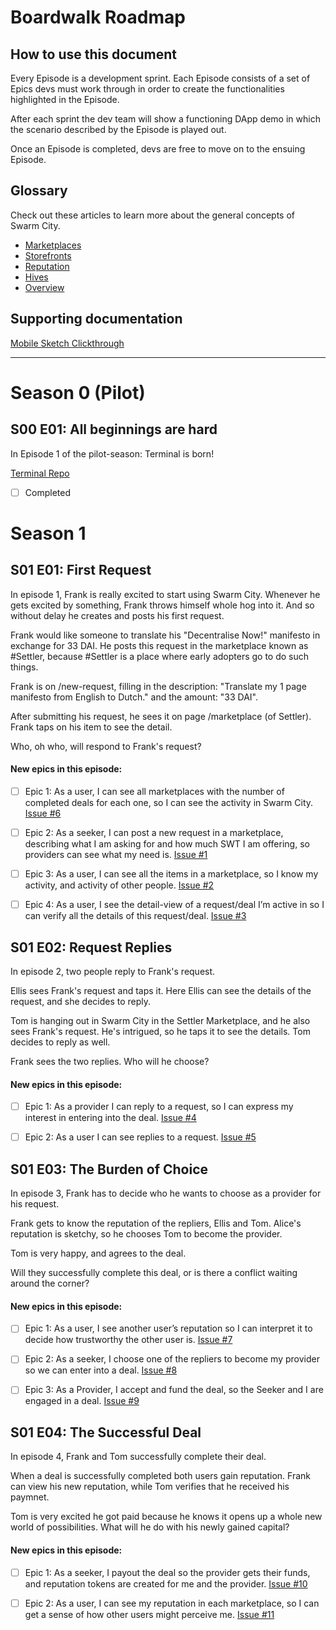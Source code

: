 # Boardwalk Roadmap

## How to use this document
Every Episode is a development sprint. Each Episode consists of a set of Epics devs must work through in order to create the functionalities highlighted in the Episode.

After each sprint the dev team will show a functioning DApp demo in which the scenario described by the Episode is played out.

Once an Episode is completed, devs are free to move on to the ensuing Episode.

## Glossary
Check out these articles to learn more about the general concepts of Swarm City.

- [Marketplaces](https://press.swarm.city/hashtags-revisited-694a7c9ff7a4)
- [Storefronts](https://press.swarm.city/storefront-15f4c2a28d6f)
- [Reputation](https://press.swarm.city/blockchain-reputation-promoting-good-actors-in-a-free-society-8f6117069cde)
- [Hives](https://press.swarm.city/hives-f4845639eccf)
- [Overview](https://thisis.swarm.city/)

## Supporting documentation

[Mobile Sketch Clickthrough](https://www.sketch.com/s/3f60e3a1-b49d-4486-9ac5-6474386697ac)
___

# Season 0 (Pilot)

## S00 E01: All beginnings are hard

In Episode 1 of the pilot-season: Terminal is born! 

[Terminal Repo](https://github.com/swarmcity/terminal-)
- [ ] Completed

# Season 1

## S01 E01: First Request

In episode 1, Frank is really excited to start using Swarm City. Whenever he gets excited by something, Frank throws himself whole hog into it. And so without delay he creates and posts his first request.

Frank would like someone to translate his "Decentralise Now!" manifesto in exchange for 33 DAI. He posts this request in the marketplace known as #Settler, because #Settler is a place where early adopters go to do such things.

Frank is on /new-request, filling in the description: "Translate my 1 page manifesto from English to Dutch." and the amount: "33 DAI". 

After submitting his request, he sees it on page /marketplace (of Settler). Frank taps on his item to see the detail. 

Who, oh who, will respond to Frank's request?

#### New epics in this episode:
- [ ] Epic 1: As a user, I can see all marketplaces with the number of completed deals for each one, so I can see the activity in Swarm City. [Issue #6](https://github.com/swarmcity/boardwalk-ts/issues/6)

- [ ] Epic 2: As a seeker, I can post a new request in a marketplace, describing what I am asking for and how much SWT I am offering, so providers can see what my need is. [Issue #1](https://github.com/swarmcity/boardwalk-ts/issues/1)


- [ ] Epic 3: As a user, I can see all the items in a marketplace, so I know my activity, and activity of other people. [Issue #2](https://github.com/swarmcity/boardwalk-ts/issues/2)


- [ ] Epic 4: As a user, I see the detail-view of a request/deal I’m active in so I can verify all the details of this request/deal. [Issue #3](https://github.com/swarmcity/boardwalk-ts/issues/3)


## S01 E02: Request Replies

In episode 2, two people reply to Frank's request.

Ellis sees Frank's request and taps it. Here Ellis can see the details of the request, and she decides to reply.

Tom is hanging out in Swarm City in the Settler Marketplace, and he also sees Frank's request. He's intrigued, so he taps it to see the details. Tom decides to reply as well. 

Frank sees the two replies. Who will he choose?

#### New epics in this episode:
- [ ] Epic 1: As a provider I can reply to a request, so I can express my interest in entering into the deal. [Issue #4](https://github.com/swarmcity/boardwalk-ts/issues/4)

- [ ] Epic 2: As a user I can see replies to a request. [Issue #5](https://github.com/swarmcity/boardwalk-ts/issues/5)

## S01 E03: The Burden of Choice

In episode 3, Frank has to decide who he wants to choose as a provider for his request.

Frank gets to know the reputation of the repliers, Ellis and Tom. Alice's reputation is sketchy, so he chooses Tom to become the provider.

Tom is very happy, and agrees to the deal. 

Will they successfully complete this deal, or is there a conflict waiting around the corner?

#### New epics in this episode:
- [ ] Epic 1: As a user, I see another user’s reputation so I can interpret it to decide how trustworthy the other user is. [Issue #7](https://github.com/swarmcity/boardwalk-ts/issues/7)


- [ ] Epic 2: As a seeker, I choose one of the repliers to become my provider so we can enter into a deal. [Issue #8](https://github.com/swarmcity/boardwalk-ts/issues/8)


- [ ] Epic 3: As a Provider, I accept and fund the deal, so the Seeker and I are engaged in a deal. [Issue #9](https://github.com/swarmcity/boardwalk-ts/issues/9)


## S01 E04: The Successful Deal

In episode 4, Frank and Tom successfully complete their deal.

When a deal is successfully completed both users gain reputation. Frank can view his new reputation, while Tom verifies that he received his paymnet. 

Tom is very excited he got paid because he knows it opens up a whole new world of possibilities. What will he do with his newly gained capital?

#### New epics in this episode:
- [ ] Epic 1: As a seeker, I payout the deal so the provider gets their funds, and reputation tokens are created for me and the provider. [Issue #10](https://github.com/swarmcity/boardwalk-ts/issues/10)


- [ ] Epic 2: As a user, I can see my reputation in each marketplace, so I can get a sense of how other users might perceive me. [Issue #11](https://github.com/swarmcity/boardwalk-ts/issues/11)

